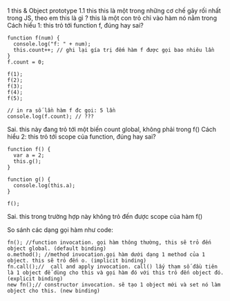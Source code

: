 1 this & Object prototype
1.1 this
this là một trong những cơ chế gây rối nhất trong JS, theo em this là gì ?
  this là một con trỏ chỉ vào hàm nó nằm trong
Cách hiểu 1: this trỏ tới function f, đúng hay sai?
```
function f(num) {
  console.log("f: " + num);
  this.count++; // ghi lại gía trị đếm hàm f được gọi bao nhiêu lần
}
f.count = 0;

f(1);
f(2);
f(3);
f(4);
f(5);

// in ra số lần hàm f đc gọi: 5 lần
console.log(f.count); // ???
```
  Sai. this này đang trỏ tới một biến count global, không phải trong f()
Cách hiểu 2: this trỏ tới scope của function, đúng hay sai?
```
function f() {
  var a = 2;
  this.g();
}

function g() {
  console.log(this.a);
}

f();
```
  Sai. this trong trường hợp này không trỏ đến được scope của hàm f()
  
So sánh các dạng gọi hàm như code:
  ```
  fn(); //function invocation. gọi hàm thông thường, this sẽ trỏ đến object global. (default binding)
  o.method(); //method invocation.gọi hàm dưới dạng 1 method của 1 object. this sẽ trỏ đến o. (implicit binding)
  fn.call();//  call and apply invocation. call() lấy tham số đầu tiên là 1 object để dùng cho this và gọi hàm đó với this trỏ đến object đó. (explicit binding)
  new fn();// constructor invocation. sẽ tạo 1 object mới và set nó làm object cho this. (new binding)
  ```
